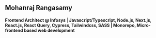 ## Mohanraj Rangasamy

#### Frontend Architect @ Infosys | Javascript/Typescript, Node.js, Next.js, React.js, React Query, Cypress, Tailwindcss, SASS | Monorepo, Micro-frontend based web development

<!--
**cra2ycoder/cra2ycoder** is a ✨ _special_ ✨ repository because its `README.md` (this file) appears on your GitHub profile.

Here are some ideas to get you started:

- 🔭 I’m currently working on ...
- 🌱 I’m currently learning ...
- 👯 I’m looking to collaborate on ...
- 🤔 I’m looking for help with ...
- 💬 Ask me about ...
- 📫 How to reach me: ...
- 😄 Pronouns: ...
- ⚡ Fun fact: ...
-->
